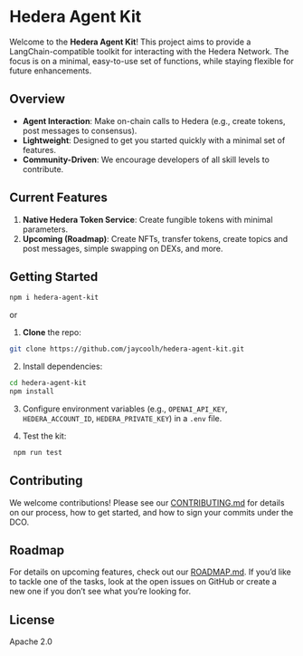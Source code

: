 # Hedera Agent Kit

Welcome to the **Hedera Agent Kit**! This project aims to provide a LangChain-compatible toolkit for interacting with the Hedera Network. The focus is on a minimal, easy-to-use set of functions, while staying flexible for future enhancements.

## Overview

- **Agent Interaction**: Make on-chain calls to Hedera (e.g., create tokens, post messages to consensus).
- **Lightweight**: Designed to get you started quickly with a minimal set of features.
- **Community-Driven**: We encourage developers of all skill levels to contribute.

## Current Features

1. **Native Hedera Token Service**: Create fungible tokens with minimal parameters.
2. **Upcoming (Roadmap)**: Create NFTs, transfer tokens, create topics and post messages, simple swapping on DEXs, and more.

## Getting Started

```bash
npm i hedera-agent-kit
```

or

1. **Clone** the repo:

```bash
git clone https://github.com/jaycoolh/hedera-agent-kit.git
```

2. Install dependencies:

```bash
cd hedera-agent-kit
npm install
```

3. Configure environment variables (e.g., `OPENAI_API_KEY`, `HEDERA_ACCOUNT_ID`, `HEDERA_PRIVATE_KEY`) in a `.env` file.

4. Test the kit:

```bash
 npm run test
```

## Contributing

We welcome contributions! Please see our [CONTRIBUTING.md](https://github.com/jaycoolh/hedera-agent-kit/blob/main/CONTRIBUTING.md) for details on our process, how to get started, and how to sign your commits under the DCO.

## Roadmap

For details on upcoming features, check out our [ROADMAP.md](https://github.com/jaycoolh/hedera-agent-kit/blob/main/ROADMAP.md). If you’d like to tackle one of the tasks, look at the open issues on GitHub or create a new one if you don’t see what you’re looking for.

## License

Apache 2.0
